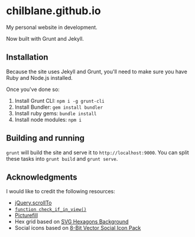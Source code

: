 # chilblane.github.io
My personal website in development.

Now built with Grunt and Jekyll.

## Installation

Because the site uses Jekyll and Grunt, you'll need to make sure you have Ruby and Node.js installed.

Once you've done so:

1. Install Grunt CLI: `npm i -g grunt-cli`
2. Install Bundler: `gem install bundler`
3. Install ruby gems: `bundle install`
4. Install node modules: `npm i`

## Building and running

`grunt` will build the site and serve it to `http://localhost:9000`.
You can split these tasks into `grunt build` and `grunt serve`.

## Acknowledgments

I would like to credit the following resources:

- [jQuery.scrollTo](https://github.com/flesler/jquery.scrollTo)
- [`function check_if_in_view()`](https://www.sitepoint.com/scroll-based-animations-jquery-css3/)
- [Picturefill](http://scottjehl.github.io/picturefill/)
- Hex grid based on [SVG Hexagons Background](https://codepen.io/dudleystorey/pen/YwdYxq)
- Social icons based on [8-Bit Vector Social Icon Pack
](http://www.daddydesign.com/wordpress/8-bit-vector-social-icon-pack/)
